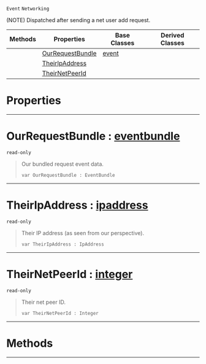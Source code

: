  `Event` `Networking`



(NOTE) Dispatched after sending a net user add request.

|Methods|Properties|Base Classes|Derived Classes|
|---|---|---|---|
| |[ OurRequestBundle](https://github.com/zeroengineteam/ZeroDocs/blob/master/code_reference/class_reference/netpeersentuseraddrequest.markdown#ourrequestbundle-zero-en)|[event](https://github.com/zeroengineteam/ZeroDocs/blob/master/code_reference/class_reference/event.markdown)| |
| |[ TheirIpAddress](https://github.com/zeroengineteam/ZeroDocs/blob/master/code_reference/class_reference/netpeersentuseraddrequest.markdown#theiripaddress-zero-engi)| | |
| |[ TheirNetPeerId](https://github.com/zeroengineteam/ZeroDocs/blob/master/code_reference/class_reference/netpeersentuseraddrequest.markdown#theirnetpeerid-zero-engi)| | |


 #  Properties


---  
 #  OurRequestBundle : [eventbundle](https://github.com/zeroengineteam/ZeroDocs/blob/master/code_reference/class_reference/eventbundle.markdown)

 `read-only`

> Our bundled request event data.
> ``` lang=cpp, name=Nada
> var OurRequestBundle : EventBundle


---  
 #  TheirIpAddress : [ipaddress](https://github.com/zeroengineteam/ZeroDocs/blob/master/code_reference/class_reference/ipaddress.markdown)

 `read-only`

> Their IP address (as seen from our perspective).
> ``` lang=cpp, name=Nada
> var TheirIpAddress : IpAddress


---  
 #  TheirNetPeerId : [integer](https://github.com/zeroengineteam/ZeroDocs/blob/master/code_reference/nada_base_types/integer.markdown)

 `read-only`

> Their net peer ID.
> ``` lang=cpp, name=Nada
> var TheirNetPeerId : Integer


---  
 #  Methods


---  
 

 